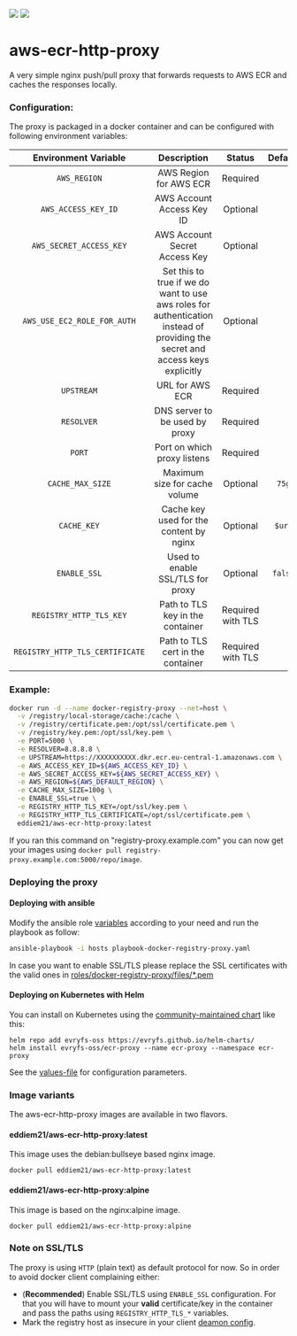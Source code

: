 <p align="left">
    <a href="https://hub.docker.com/r/esailors/aws-ecr-http-proxy" alt="Pulls">
        <img src="https://img.shields.io/docker/pulls/esailors/aws-ecr-http-proxy" /></a>
    <a href="https://www.esailors.de" alt="Maintained">
        <img src="https://img.shields.io/maintenance/yes/2022.svg" /></a>

</p>

# aws-ecr-http-proxy

A very simple nginx push/pull proxy that forwards requests to AWS ECR and caches the responses locally.

### Configuration:
The proxy is packaged in a docker container and can be configured with following environment variables:

| Environment Variable                | Description                                    | Status                            | Default    |
| :---------------------------------: | :--------------------------------------------: | :-------------------------------: | :--------: |
| `AWS_REGION`                        | AWS Region for AWS ECR                         | Required                          |            |
| `AWS_ACCESS_KEY_ID`                 | AWS Account Access Key ID                      | Optional                          |            |
| `AWS_SECRET_ACCESS_KEY`             | AWS Account Secret Access Key                  | Optional                          |            |
| `AWS_USE_EC2_ROLE_FOR_AUTH`                  | Set this to true if we do want to use aws roles for authentication instead of providing the secret and access keys explicitly | Optional                          |            |
| `UPSTREAM`                          | URL for AWS ECR                                | Required                          |            |
| `RESOLVER`                          | DNS server to be used by proxy                 | Required                          |            |
| `PORT`                              | Port on which proxy listens                    | Required                          |            |
| `CACHE_MAX_SIZE`                    | Maximum size for cache volume                  | Optional                          |  `75g`     |
| `CACHE_KEY`                         | Cache key used for the content by nginx        | Optional                          |  `$uri`    |
| `ENABLE_SSL`                        | Used to enable SSL/TLS for proxy               | Optional                          | `false`    |
| `REGISTRY_HTTP_TLS_KEY`             | Path to TLS key in the container               | Required with TLS                 |            |
| `REGISTRY_HTTP_TLS_CERTIFICATE`     | Path to TLS cert in the container              | Required with TLS                 |            |

### Example:

```sh
docker run -d --name docker-registry-proxy --net=host \
  -v /registry/local-storage/cache:/cache \
  -v /registry/certificate.pem:/opt/ssl/certificate.pem \
  -v /registry/key.pem:/opt/ssl/key.pem \
  -e PORT=5000 \
  -e RESOLVER=8.8.8.8 \
  -e UPSTREAM=https://XXXXXXXXXX.dkr.ecr.eu-central-1.amazonaws.com \
  -e AWS_ACCESS_KEY_ID=${AWS_ACCESS_KEY_ID} \
  -e AWS_SECRET_ACCESS_KEY=${AWS_SECRET_ACCESS_KEY} \
  -e AWS_REGION=${AWS_DEFAULT_REGION} \
  -e CACHE_MAX_SIZE=100g \
  -e ENABLE_SSL=true \
  -e REGISTRY_HTTP_TLS_KEY=/opt/ssl/key.pem \
  -e REGISTRY_HTTP_TLS_CERTIFICATE=/opt/ssl/certificate.pem \
  eddiem21/aws-ecr-http-proxy:latest
```

If you ran this command on "registry-proxy.example.com" you can now get your images using `docker pull registry-proxy.example.com:5000/repo/image`.

### Deploying the proxy

#### Deploying with ansible

Modify the ansible role [variables](https://github.com/eSailors/aws-ecr-http-proxy/tree/master/roles/docker-registry-proxy/defaults) according to your need and run the playbook as follow:
```sh
ansible-playbook -i hosts playbook-docker-registry-proxy.yaml
```
In case you want to enable SSL/TLS please replace the SSL certificates with the valid ones in [roles/docker-registry-proxy/files/*.pem](https://github.com/eSailors/aws-ecr-http-proxy/tree/master/roles/docker-registry-proxy/files)

#### Deploying on Kubernetes with Helm
You can install on Kubernetes using the [community-maintained chart](https://github.com/evryfs/helm-charts/tree/master/charts/ecr-proxy) like this:

```shell
helm repo add evryfs-oss https://evryfs.github.io/helm-charts/
helm install evryfs-oss/ecr-proxy --name ecr-proxy --namespace ecr-proxy
```

See the [values-file](https://github.com/evryfs/helm-charts/blob/master/charts/ecr-proxy/values.yaml) for configuration parameters.

### Image variants
The aws-ecr-http-proxy images are available in two flavors.

#### eddiem21/aws-ecr-http-proxy:latest

This image uses the debian:bullseye based nginx image.

```console
docker pull eddiem21/aws-ecr-http-proxy:latest
```

#### eddiem21/aws-ecr-http-proxy:alpine

This image is based on the nginx:alpine image.

```console
docker pull eddiem21/aws-ecr-http-proxy:alpine
```

### Note on SSL/TLS
The proxy is using `HTTP` (plain text) as default protocol for now. So in order to avoid docker client complaining either:
 - (**Recommended**) Enable SSL/TLS using `ENABLE_SSL` configuration. For that you will have to mount your **valid** certificate/key in the container and pass the paths using  `REGISTRY_HTTP_TLS_*` variables.
 - Mark the registry host as insecure in your client [deamon config](https://docs.docker.com/registry/insecure/).
